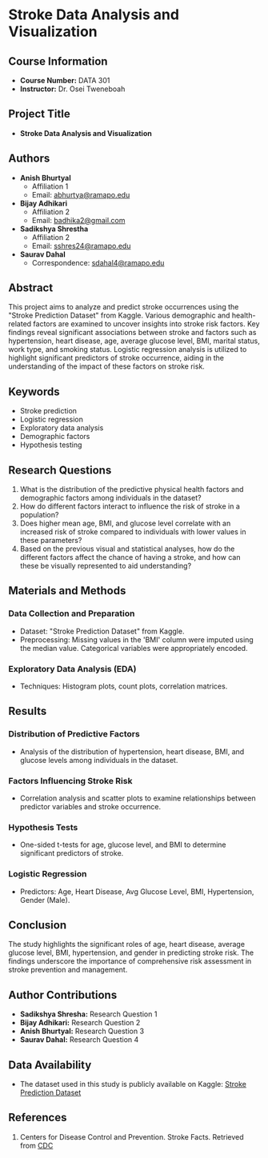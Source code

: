 # Stroke Data Analysis and Visualization

## Course Information

- **Course Number:** DATA 301
- **Instructor:** Dr. Osei Tweneboah

## Project Title

- **Stroke Data Analysis and Visualization**

## Authors

- **Anish Bhurtyal**
  - Affiliation 1
  - Email: abhurtya@ramapo.edu
- **Bijay Adhikari**
  - Affiliation 2
  - Email: badhika2@gmail.com
- **Sadikshya Shrestha**
  - Affiliation 2
  - Email: sshres24@ramapo.edu
- **Saurav Dahal**
  - Correspondence: sdahal4@ramapo.edu

## Abstract

This project aims to analyze and predict stroke occurrences using the "Stroke Prediction Dataset" from Kaggle. Various demographic and health-related factors are examined to uncover insights into stroke risk factors. Key findings reveal significant associations between stroke and factors such as hypertension, heart disease, age, average glucose level, BMI, marital status, work type, and smoking status. Logistic regression analysis is utilized to highlight significant predictors of stroke occurrence, aiding in the understanding of the impact of these factors on stroke risk.

## Keywords

- Stroke prediction
- Logistic regression
- Exploratory data analysis
- Demographic factors
- Hypothesis testing

## Research Questions

1. What is the distribution of the predictive physical health factors and demographic factors among individuals in the dataset?
2. How do different factors interact to influence the risk of stroke in a population?
3. Does higher mean age, BMI, and glucose level correlate with an increased risk of stroke compared to individuals with lower values in these parameters?
4. Based on the previous visual and statistical analyses, how do the different factors affect the chance of having a stroke, and how can these be visually represented to aid understanding?

## Materials and Methods

### Data Collection and Preparation

- Dataset: "Stroke Prediction Dataset" from Kaggle.
- Preprocessing: Missing values in the 'BMI' column were imputed using the median value. Categorical variables were appropriately encoded.

### Exploratory Data Analysis (EDA)

- Techniques: Histogram plots, count plots, correlation matrices.

## Results

### Distribution of Predictive Factors

- Analysis of the distribution of hypertension, heart disease, BMI, and glucose levels among individuals in the dataset.

### Factors Influencing Stroke Risk

- Correlation analysis and scatter plots to examine relationships between predictor variables and stroke occurrence.

### Hypothesis Tests

- One-sided t-tests for age, glucose level, and BMI to determine significant predictors of stroke.

### Logistic Regression

- Predictors: Age, Heart Disease, Avg Glucose Level, BMI, Hypertension, Gender (Male).

## Conclusion

The study highlights the significant roles of age, heart disease, average glucose level, BMI, hypertension, and gender in predicting stroke risk. The findings underscore the importance of comprehensive risk assessment in stroke prevention and management.

## Author Contributions

- **Sadikshya Shresha:** Research Question 1
- **Bijay Adhikari:** Research Question 2
- **Anish Bhurtyal:** Research Question 3
- **Saurav Dahal:** Research Question 4

## Data Availability

- The dataset used in this study is publicly available on Kaggle: [Stroke Prediction Dataset](https://www.kaggle.com/datasets/fedesoriano/stroke-prediction-dataset)

## References

1. Centers for Disease Control and Prevention. Stroke Facts. Retrieved from [CDC](https://www.cdc.gov/stroke/facts.htm)
